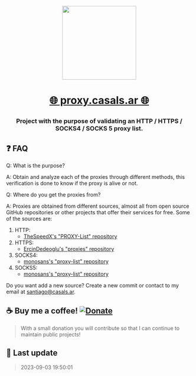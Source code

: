 <p align="center">
  <img src="https://avatars.githubusercontent.com/u/143447515?s=400&u=24815cc220ffe4a8a3252817c0885f0df4ac08f0&v=4" width="200" height="200">
</p>

# <p style="text-align: center;"> [🌐 proxy.casals.ar 🌐](https://proxy.casals.ar)<br></p>
### <p style="text-align: center;">Project with the purpose of validating an HTTP / HTTPS / SOCKS4 / SOCKS 5 proxy list.</p>

## ❓ FAQ

Q: What is the purpose? 

A: Obtain and analyze each of the proxies through different methods, this verification is done to know if the proxy is alive or not.

Q: Where do you get the proxies from?

A: Proxies are obtained from different sources, almost all from open source GitHub repositories or other projects that offer their services for free. Some of the sources are:
1. HTTP:
	- [TheSpeedX's "PROXY-List" repository](https://raw.githubusercontent.com/TheSpeedX/PROXY-List/master/http.txt)
2. HTTPS: 
	- [ErcinDedeoglu's "proxies" repository](https://raw.githubusercontent.com/ErcinDedeoglu/proxies/main/proxies/https.txt)
3. SOCKS4:
	- [monosans's "proxy-list" repository](https://raw.githubusercontent.com/monosans/proxy-list/main/proxies/socks4.txt)
4. SOCKS5:
	- [monosans's "proxy-list" repository](https://raw.githubusercontent.com/monosans/proxy-list/main/proxies/socks5.txt)

Do you want add a new source? Create a new commit or contact to my email at [santiago@casals.ar](mailto:santiago@casals.ar).

## ☕ Buy me a coffee!  [![Donate](https://img.shields.io/badge/Donate-PayPal-green.svg)](https://paypal.me/santicsls)

> With a small donation you will contribute so that I can continue to maintain public projects! 

## 📝 Last update

> 2023-09-03 19:50:01

